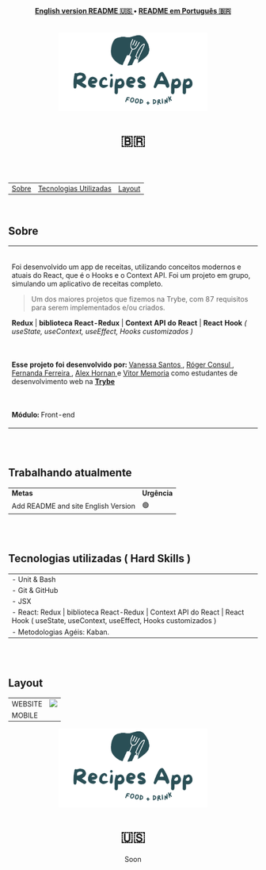 <div align="center">
  <b>
    <a href="#----">English version README 🇺🇸 </a> •
    <a href="#--">README em Português 🇧🇷</a>
  </b>
</div>
<br>
<br>
<div align="center">
 <img src="/logo.png" alt="recipes app project logo" width="300px"/>
  <br>
 <h1> 🇧🇷 </h1> 
</div> 
<br>
<br>
<section>
  <table align="center">
   <tr><p align="center">
    <b>
      <td> <a href="#----sobre--">Sobre</a></td> 
      <td>  <a href="#tecnologias-utilizadas--hard-skills-">Tecnologias Utilizadas</a></td> 
      <td>  <a href="#layout">Layout</a></td>
     </b>
    </p>
   </tr>
  </table>
<br>
<div>
  <h2 align="left">
    Sobre
  </h2>
  <table>
    <tr>
      <td><br>
        <p align="left">Foi desenvolvido um app de receitas, utilizando conceitos modernos e atuais do React, que é o Hooks e o Context API. Foi um projeto em grupo, simulando um aplicativo de receitas completo.
        </p>
        <blockquote>
          Um dos maiores projetos que fizemos na Trybe, com 87 requisitos para serem implementados e/ou criados.
          </blockquote>
          <!--          <p> Uma ótima simulação, com direito a login, favoritar e desfavoritar receitas, página de receita feitas, com direito a uma checklist, página de pesquisas e filtragens por categorias.</p> -->
          <p align="left"><b>Redux</b> | <b>biblioteca React-Redux</b> | <b>Context API do React</b> | <b>React Hook</b> <i>( useState, useContext, useEffect, Hooks customizados )</i>
          </p>
    </tr>
    <tr>
      <td><br>
        <p align="left">
          <b>Esse projeto foi desenvolvido por:</b>
          <a href="https://www.linkedin.com/in/vanehsann/" target="_blank"> Vanessa Santos </a>,
          <a href="https://www.linkedin.com/in/rogerconsul/" target="_blank"> Róger Consul </a>,
          <a href="https://www.linkedin.com/in/fefcufe/" target="_blank"> Fernanda Ferreira </a>,
          <a href="https://www.linkedin.com/in/alex-horman-510094226/" target="_blank"> Alex Hornan </a> e
          <a href="https://www.linkedin.com/in/vitormemoria/" target="_blank"> Vitor Memoria</a>
          como estudantes de desenvolvimento web na <b><a href="https://www.betrybe.com/" target="_blank"> Trybe </a></b>
        </p>
      </td>
    <tr>
    <tr>
      <td><br>
        <p align="left">
          <b>Módulo:</b> Front-end
        </p>
      </td>
    </tr>

  </table>
</div>
<br>
<br>

<div>
   <h2>Trabalhando atualmente</h2>
   <table>
  <tr>
    <td>
      <b>Metas</b>
    </td>
    <td>
      <b>Urgência</b>
    </td>
  </tr>
     <tr>
    <td>Add README and site English Version</td>
    <td>🟢</td>
  </tr>

</table></div>

<br>
<br>


<div>
    <h2 align="left">
Tecnologias utilizadas ( Hard Skills )
</h2>
    <table>
      
 <tr><td>
 - Unit & Bash
 </tr></td> 
 <tr><td> 
     - Git & GitHub
 </tr></td> 
 <tr><td> 
 - JSX
 </td></tr> 
  <tr><td> 
 - React: Redux | biblioteca React-Redux  | Context API do React | React Hook ( useState, useContext, useEffect, Hooks customizados )
 </td></tr>
   <tr><td> 
 - Metodologias Agéis: Kaban.
 </td></tr>
    </table>
  </div>
  
<br>
<br>
<div>
    <h2 align="left">
Layout
</h2>
 <table>  
 <tr><td> 
     WEBSITE
 </td><td><img src="./tryunfo.gif" /></td></tr>
 <tr><td> 
 MOBILE
 </td></tr> 
    </table>
  </div>
  </section>
<div>
<div align="center">
  <img src="/logo.png" alt="recipes app project logo" width="300px"/>
  <br>
  <h1 align="center">  🇺🇸  </h1>
  <p align="center"> Soon </p>
</div>
